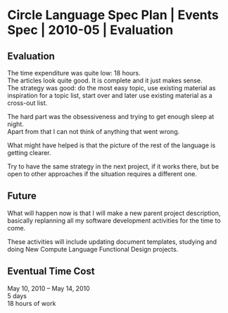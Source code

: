 ﻿Circle Language Spec Plan | Events Spec | 2010-05 | Evaluation
=============================================================


Evaluation
----------

The time expenditure was quite low: 18 hours.  
The articles look quite good. It is complete and it just makes sense.  
The strategy was good: do the most easy topic, use existing material as inspiration for a topic list, start over and later use existing material as a cross-out list.

The hard part was the obsessiveness and trying to get enough sleep at night.  
Apart from that I can not think of anything that went wrong.

What might have helped is that the picture of the rest of the language is getting clearer.

Try to have the same strategy in the next project, if it works there, but be open to other approaches if the situation requires a different one.


Future
------

What will happen now is that I will make a new parent project description, basically replanning all my software development activities for the time to come.

These activities will include updating document templates, studying and doing New Compute Language Functional Design projects.


Eventual Time Cost
------------------

May 10, 2010 – May 14, 2010  
5 days  
18 hours of work  
